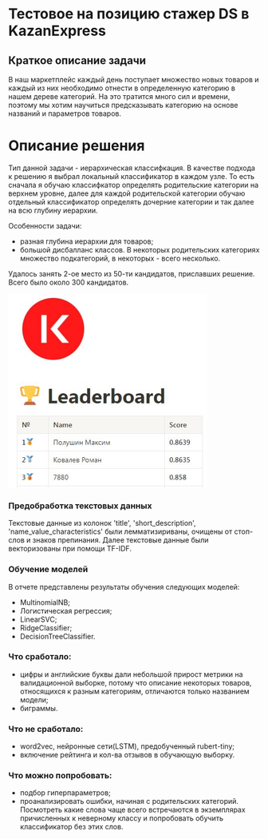 # Тестовое на позицию стажер DS в KazanExpress

## **Краткое описание задачи**
В наш маркетплейс каждый день поступает множество новых товаров и каждый из них необходимо отнести в определенную категорию в нашем дереве категорий. На это тратится много сил и времени, поэтому мы хотим научиться предсказывать категорию на основе названий и параметров товаров.

# **Описание решения**
Тип данной задачи - иерархическая классифкация. В качестве подхода к решению я выбрал локальный классификатор в каждом узле. То есть сначала я обучаю классифкатор определять родительские категории на верхнем уровне, далее для каждой родительской категории обучаю отдельный классификатор определять дочерние категории и так далее на всю глубину иерархии.

Особенности задачи:

 - разная глубина иерархии для товаров;
 - большой дисбалланс классов. В некоторых родительских категориях множество подкатегорий, в некоторых - всего несколько.

Удалось занять 2-ое место из 50-ти кандидатов, приславших решение. Всего было около 300 кандидатов.

![](https://github.com/K-Roman/test_tasks/blob/main/kazanexpress/leaderboard.JPG)

### **Предобработка текстовых данных**
Текстовые данные из колонок 'title', 'short_description', 'name_value_characteristics' были лемматизириваны, очищены от стоп-слов и знаков препинания. Далее текстовые данные были векторизованы при помощи TF-IDF.
### **Обучение моделей**
В отчете представлены результаты обучения следующих моделей:
 - MultinomialNB;
 - Логистическая регрессия;
 - LinearSVC;
 - RidgeClassifier;
 - DecisionTreeClassifier.
 
### Что сработало:
 - цифры и английские буквы дали небольшой прирост метрики на валидационной выборке, потому что описание некоторых товаров, относящихся к разным категориям, отличаются только названием модели;
 - биграммы.
### Что не сработало:
 - word2vec, нейронные сети(LSTM), предобученный rubert-tiny;
 - включение рейтинга и кол-ва отзывов в обучающую выборку.
### Что можно попробовать:
 - подбор гиперпараметров;
 - проанализировать ошибки, начиная с родительских категорий. Посмотреть какие слова чаще всего встречаются в экземплярах причисленных к неверному классу и попробовать обучить классификатор без этих слов.
